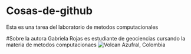 # Cosas-de-github
Esta es una tarea del laboratorio de metodos computacionales 

#Sobre la autora 
Gabriela Rojas es estudiante de geociencias cursando la materia de metodos computacionaes 
![Volcan Azufral, Colombia ](https://www.google.com/search?q=volcan+azufral&sxsrf=ALeKk01dKwg3BCCyyn8EEr7jOCoDHJinXQ:1588713391050&source=lnms&tbm=isch&sa=X&ved=2ahUKEwia08rK0p3pAhUB7awKHR9fD-kQ_AUoAXoECBkQAw&biw=683&bih=656#imgrc=90M04GUrm1481M)
